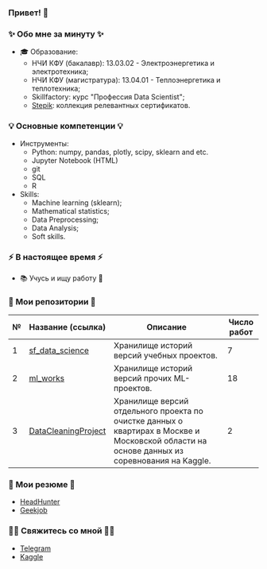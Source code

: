 ### Привет! 👋

### ✨ Обо мне за минуту ✨ 
* 🎓 Образование:
  - НЧИ КФУ (бакалавр): 13.03.02 - Электроэнергетика и электротехника;
  - НЧИ КФУ (магистратура): 13.04.01 - Теплоэнергетика и теплотехника;
  - Skillfactory: курс "Профессия Data Scientist";
  - [Stepik](https://stepik.org/users/597504416/profile): коллекция релевантных сертификатов.

### 💡 Основные компетенции 💡
- Инструменты:
    * Python: numpy, pandas, plotly, scipy, sklearn and etc.
    * Jupyter Notebook (HTML)
    * git
    * SQL
    * R
- Skills:
    * Machine learning (sklearn);
    * Mathematical statistics;
    * Data Preprocessing;
    * Data Analysis;
    * Soft skills.

### ⚡️ В настоящее время ⚡️
- 📚 Учусь и ищу работу 👀

### 💾 Мои репозитории 💾

|№|Название (ссылка)|Описание|Число работ|
|-|-|-|-|
|1|[sf_data_science](https://github.com/khav-i/sf_data_science/blob/main/README.md)|Хранилище историй версий учебных проектов.|7|
|2|[ml_works](https://github.com/khav-i/ml_works/blob/master/README.md)|Хранилище историй версий прочих ML-проектов.|18|
|3|[DataCleaningProject](https://github.com/khav-i/DataCleaningProject/blob/master/README.md)|Хранилище версий отдельного проекта по очистке данных о квартирах в Москве и Московской области на основе данных из соревнования на Kaggle.|2|

### 📃 Мои резюме 📃
- [HeadHunter](https://nizhnekamsk.hh.ru/resume/9804c0ddff0c7653220039ed1f694759464f48)
- [Geekjob](https://geekjob.ru/geek/6559e03eba318e00215fb953)

### 🙌🏻 Свяжитесь со мной 🙌🏻
- [Telegram](http://t.me/khav_i)
- [Kaggle](https://www.kaggle.com/tobiweiss/code)

